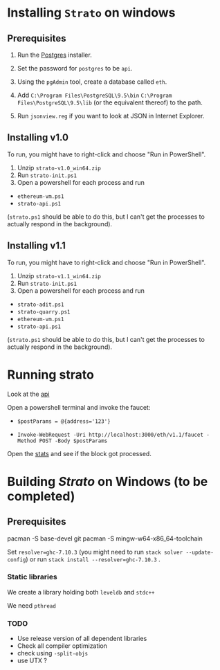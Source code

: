 
# Installing `Strato` on windows

## Prerequisites 

1. Run the [Postgres](http://get.enterprisedb.com/postgresql/postgresql-9.5.1-1-windows-x64.exe) installer.

2. Set the password for `postgres` to be `api`.

3. Using the `pgAdmin` tool, create a database called `eth`.

4. Add `C:\Program Files\PostgreSQL\9.5\bin` `C:\Program Files\PostgreSQL\9.5\lib` (or the equivalent thereof) to the path.

5. Run `jsonview.reg` if you want to look at JSON in Internet Explorer.

## Installing v1.0

To run, you might have to right-click and choose "Run in PowerShell".

1. Unzip `strato-v1.0_win64.zip`
2. Run `strato-init.ps1`
3. Open a powershell for each process and run
- `ethereum-vm.ps1`
- `strato-api.ps1`

(`strato.ps1` should be able to do this, but I can't get the processes to actually respond in the background).


## Installing v1.1

To run, you might have to right-click and choose "Run in PowerShell".

1. Unzip `strato-v1.1_win64.zip`
2. Run `strato-init.ps1`
3. Open a powershell for each process and run
- `strato-adit.ps1`
- `strato-quarry.ps1`
- `ethereum-vm.ps1`
- `strato-api.ps1`

(`strato.ps1` should be able to do this, but I can't get the processes to actually respond in the background).

# Running strato

Look at the [api](http://localhost:3000)

Open a powershell terminal and invoke the faucet:
- `$postParams = @{address='123'}`

- `Invoke-WebRequest -Uri http://localhost:3000/eth/v1.1/faucet -Method POST -Body $postParams`

Open the [stats](http://localhost:3000/stats) and see if the block got processed.

# Building  *Strato* on Windows (to be completed)

## Prerequisites 

pacman -S base-devel git
pacman -S mingw-w64-x86_64-toolchain

Set `resolver=ghc-7.10.3` (you might need to run `stack solver --update-config`) or run `stack install --resolver=ghc-7.10.3` .


### Static libraries

We create a library holding both `leveldb` and `stdc++`

We need `pthread`

### TODO

- Use release version of all dependent libraries
- Check all compiler optimization
- check using `-split-objs`
- use UTX ?
